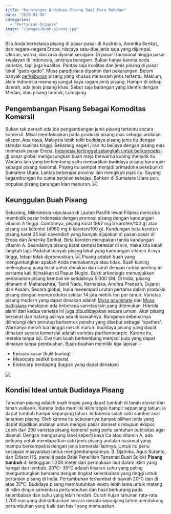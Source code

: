 ```yaml
---
title: "Keuntungan Budidaya Pisang Bagi Para Pekebun"
date: "2020-01-08"
categories: 
  - "Pertanian Organik"
image: "/images/buah-pisang.jpg"
---
```


Bila Anda berbelanja pisang di pasar-pasar di Australia, Amerika Serikat, dan negara-negara Eropa, niscaya satu-dua jenis saja yang dijumpai. Ukuran, warna, dan rasa dijamin seragam. Di pasar tradisional hingga pasar swalayan di Indonesia, jenisnya beragam. Bukan hanya karena beda varietas, tapi juga kualitas. Pantas saja kualitas dan jenis pisang di pasar lokal "gado-gado". Musa paradisiaca dipanen dari pekarangan. Belum banyak [perkebunan](http://localhost/mitra/perkebunan "perkebunan") pisang yang khusus menanam jenis tertentu. Maklum, alam Indonesia memang sangat kaya ragam jenis pisang. Hampir di setiap daerah, ada jenis pisang khas. Sebut saja barangan yang identik dengan Medan, atau pisang tanduk, Lumajang.

## Pengembangan Pisang Sebagai Komoditas Komersil

Bukan tak pernah ada ide pengembangan jenis pisang tertentu secara komersil. Misal memfokuskan pada produksi pisang mas sebagai andalan ekspor. Apa daya, Malaysia lebih teliti budidaya pisang jenis itu dengan standar kualitas tinggi. Sekarang negeri jiran itu beijaya dengan pisang mas memasok pasar Eropa. [Indonesia tertinggal selangkah untuk berkompetisi di](http://localhost/mitra/potensi-budidaya-perikanan-di.html) pasar global mengusungkan buah meja berwarna kuning menarik itu. Wacana lain yang berkembang yaitu menjadikan budidaya pisang barangan sebagai pisang nasional. Pisang itu sempat menjadi primadona pekebun di Sumatera Utara. Lantas beberapa provinsi lain mengikuti jejak itu. Sayang kegandrungan itu cuma berjalan sekejap. Bahkan di Sumatera Utara pun, populasi pisang barangan kian menurun. [![](/images/kebun-pisang-1024x576.jpg)](http://localhost/mitra/wp-content/uploads/2020/01/kebun-pisang.jpg)

## Keunggulan Buah Pisang

Sekarang, Mikronesia kepulauan di Lautan Pasifik lewat Filipina mencoba membidik pasar Indonesia dengan promosi pisang dengan kandungan vitamin A tinggi. Contohnya, pisang karat (867 mg b karoten/100 g) atau pisang usr kolontol (4960 mg b karoten/100 g). Kandungan beta karoten pisang karat 25 kali cavendish yang banyak dijajakan di pasar-pasar di Eropa dan Amerika Serikat. Beta karoten merupakan tanda kandungan vitamin A. Seandainya pisang karat sampai beredar di sini, maka kita kalah langkah lagi. Padahal banyak pisang lokal yang kandungan vitamin A-nya tinggi, tetapi tidak dipromosikan. [![](/images/manfaat-pisang-1024x576.jpg)](http://localhost/mitra/wp-content/uploads/2020/01/manfaat-pisang.jpg) Pisang adalah buah yang menguntungkan apakah Anda memakannya atau tidak. Buah kuning melengkung yang lezat untuk dimakan dan sarat dengan nutrisi penting ini pertama kali dijinakkan di Papua Nugini. Bukti arkeologis menunjukkan penanaman pisang kembali ke setidaknya 5.000 SM. Di India, pisang ditanam di Maharashtra, Tamil Nadu, Karnataka, Andhra Pradesh, Gujarat dan Assam. Secara global, India menempati urutan pertama dalam produksi pisang dengan memproduksi sekitar 14 juta metrik ton per tahun. Varietas pisang modern yang dapat dimakan adalah [Musa acuminate](http://www.promusa.org/Musa+acuminata) dan [Musa balbisiana](http://www.britannica.com/plant/Musa-balbisiana) meskipun ada beberapa varietas lain yang ditemukan. Hibrida alami dari kedua varietas ini juga dibudidayakan secara umum. Akar pisang berserat dan batang aslinya ada di bawahnya. Bunganya sebenarnya dilindungi oleh penutup berbentuk perahu yang disebut sebagai 'spathes'. Warnanya merah tua hingga merah marun. budidaya pisang yang dapat dimakan secara komersial adalah varietas parthenocarpic. Karena itu, mereka tanpa biji. Ovarium buah berkembang menjadi pulp yang dapat dimakan tanpa pembuahan. Buah-buahan memiliki tiga lapisan -

- Epicarp kasar (kulit kuning)
- Mesocarp sedikit berserat
- Endocarp berdaging (bagian yang dapat dimakan)

![](/images/pisang-1024x576.jpg)

## Kondisi Ideal untuk Budidaya Pisang

Tanaman pisang adalah buah tropis yang dapat tumbuh di tanah aluvial dan tanah vulkanik. Karena India memiliki iklim tropis hampir sepanjang tahun, ia dapat tumbuh hampir sepanjang tahun. Indonesia salah satu sumber asal tanaman pisang. Oleh karena itu sebenarnya banyak pilihan jenis yang dapat dijadikan andalan untuk mengisi pasar domestik maupun ekspor. Lebih dari 200 varietas pisang komersil yang perlu sentuhan publisitas agar dikenal. Dengan mengusung label seperti kaya Ca atau vitamin A, ada peluang untuk mendapatkan satu jenis pisang andalan nasional yang mampu berkompetisi dengan jenis komersial lainnya. Untuk itu perlu kesiapan masyarakat untuk mengembangkannya. (I. Djatnika, Agus Sutanto, dan Edison HS, peneliti pada Balai Penelitian Tanaman Buah Solok) **Pisang tumbuh** di ketinggian 1.200 meter dari permukaan laut dalam iklim yang hangat dan lembab. 20⁰C- 35⁰C adalah kisaran suhu yang paling menguntungkan bersama dengan tingkat kelembaban yang tinggi untuk pertanian pisang di India. Pertumbuhan terhambat di bawah 20⁰C dan di atas 35⁰C. Budidaya pisang membutuhkan waktu lebih lama untuk matang di iklim dingin sementara pertumbuhan dan hasil berkurang pada kelembaban dan suhu yang lebih rendah. Curah hujan tahunan rata-rata 1.700 mm yang didistribusikan secara merata sepanjang tahun mendukung pertumbuhan yang baik dan hasil yang memuaskan.
